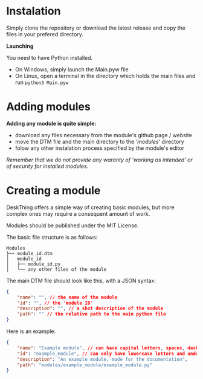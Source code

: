 # Instalation

Simply clone the repository or download the latest release and copy the files in your prefered directory.

**Launching**

You need to have Python installed.
- On Windows, simply launch the Main.pyw file
- On Linux, open a terminal in the directory which holds the main files and run ```python3 Main.pyw```

# Adding modules

**Adding any module is quite simple:**
- download any files necessary from the module's github page / website
- move the DTM file and the main directory to the *'modules'* directory
- folow any other instalation process specified by the module's editor

*Remember that we do not provide any waranty of 'working as intended' or of security for installed modules.*

# Creating a module

DeskThing offers a simple way of creating basic modules, but more complex ones may require a consequent amount of work.

Modules should be published under the MIT License.

The basic file structure is as follows:
```
Modules
├── module_id.dtm
│   module_id
│   ├── module_id.py
│   └── any other files of the module
```

The main DTM file should look like this, with a JSON syntax:
``` json
{
    "name": "", // the name of the module
    "id": "", // the 'module ID'
    "description": "", // a shot description of the module
    "path": "" // the relative path to the main python file
}
```

Here is an example:
``` json
{
    "name": "Example module", // can have capital letters, spaces, dashes and underscores
    "id": "example_module", // can only have lowercase letters and underscores
    "description": "An example module, made for the documentation",
    "path": "modules/example_module/example_module.py"
}
```
